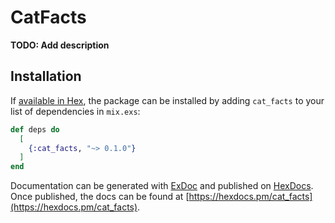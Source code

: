 # CatFacts

**TODO: Add description**

## Installation

If [available in Hex](https://hex.pm/docs/publish), the package can be installed
by adding `cat_facts` to your list of dependencies in `mix.exs`:

```elixir
def deps do
  [
    {:cat_facts, "~> 0.1.0"}
  ]
end
```

Documentation can be generated with [ExDoc](https://github.com/elixir-lang/ex_doc)
and published on [HexDocs](https://hexdocs.pm). Once published, the docs can
be found at [https://hexdocs.pm/cat_facts](https://hexdocs.pm/cat_facts).

